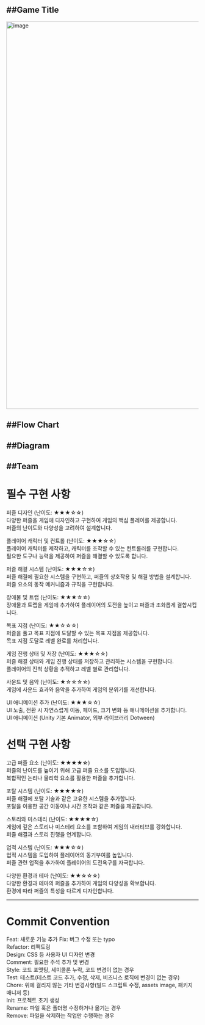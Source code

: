 ##Game Title
----------
<img width="1496" height="1016" alt="image" src="https://github.com/user-attachments/assets/fe80391c-7e00-452a-b722-eeb52d5251a4" />

##Flow Chart
----------
##Diagram
----------
##Team
----------


# 필수 구현 사항

퍼즐 디자인 (난이도: ★★★☆☆)  
다양한 퍼즐을 게임에 디자인하고 구현하여 게임의 핵심 플레이를 제공합니다.  
퍼즐의 난이도와 다양성을 고려하여 설계합니다.  

플레이어 캐릭터 및 컨트롤 (난이도: ★★★☆☆)  
플레이어 캐릭터를 제작하고, 캐릭터를 조작할 수 있는 컨트롤러를 구현합니다.  
필요한 도구나 능력을 제공하여 퍼즐을 해결할 수 있도록 합니다.  

퍼즐 해결 시스템 (난이도: ★★★☆☆)  
퍼즐 해결에 필요한 시스템을 구현하고, 퍼즐의 상호작용 및 해결 방법을 설계합니다.  
퍼즐 요소의 동작 메커니즘과 규칙을 구현합니다.  

장애물 및 트랩 (난이도: ★★★☆☆)  
장애물과 트랩을 게임에 추가하여 플레이어의 도전을 높이고 퍼즐과 조화롭게 결합시킵니다.  

목표 지점 (난이도: ★★☆☆☆)  
퍼즐을 풀고 목표 지점에 도달할 수 있는 목표 지점을 제공합니다.  
목표 지점 도달로 레벨 완료를 처리합니다.  

게임 진행 상태 및 저장 (난이도: ★★★☆☆)  
퍼즐 해결 상태와 게임 진행 상태를 저장하고 관리하는 시스템을 구현합니다.  
플레이어의 진척 상황을 추적하고 레벨 별로 관리합니다.  

사운드 및 음악 (난이도: ★☆☆☆☆)  
게임에 사운드 효과와 음악을 추가하여 게임의 분위기를 개선합니다.  

UI 애니메이션 추가 (난이도: ★★★☆☆)  
UI 노출, 전환 시 자연스럽게 이동, 페이드, 크기 변화 등 애니메이션을 추가합니다.  
UI 애니메이션 (Unity 기본 Animator, 외부 라이브러리 Dotween)  


# 선택 구현 사항

고급 퍼즐 요소 (난이도: ★★★★☆)  
퍼즐의 난이도를 높이기 위해 고급 퍼즐 요소를 도입합니다.  
복합적인 논리나 물리학 요소를 활용한 퍼즐을 추가합니다.  

포탈 시스템 (난이도: ★★★★☆)  
퍼즐 해결에 포탈 기술과 같은 고유한 시스템을 추가합니다.  
포탈을 이용한 공간 이동이나 시간 조작과 같은 퍼즐을 제공합니다.  

스토리와 미스테리 (난이도: ★★★★☆)  
게임에 깊은 스토리나 미스테리 요소를 포함하여 게임의 내러티브를 강화합니다.  
퍼즐 해결과 스토리 진행을 연계합니다.  

업적 시스템 (난이도: ★★★☆☆)  
업적 시스템을 도입하여 플레이어의 동기부여를 높입니다.  
퍼즐 관련 업적을 추가하여 플레이어의 도전욕구를 자극합니다.  

다양한 환경과 테마 (난이도: ★★☆☆☆)  
다양한 환경과 테마의 퍼즐을 추가하여 게임의 다양성을 확보합니다.  
환경에 따라 퍼즐의 특성을 다르게 디자인합니다.  

---

# **Commit Convention**

Feat:	새로운 기능 추가
Fix:	버그 수정 또는 typo  
Refactor:	리팩토링  
Design:	CSS 등 사용자 UI 디자인 변경  
Comment:	필요한 주석 추가 및 변경  
Style:	코드 포맷팅, 세미콜론 누락, 코드 변경이 없는 경우  
Test:	테스트(테스트 코드 추가, 수정, 삭제, 비즈니스 로직에 변경이 없는 경우)  
Chore:	위에 걸리지 않는 기타 변경사항(빌드 스크립트 수정, assets image, 패키지 매니저 등)  
Init:	프로젝트 초기 생성  
Rename:	파일 혹은 폴더명 수정하거나 옮기는 경우  
Remove:	파일을 삭제하는 작업만 수행하는 경우  
